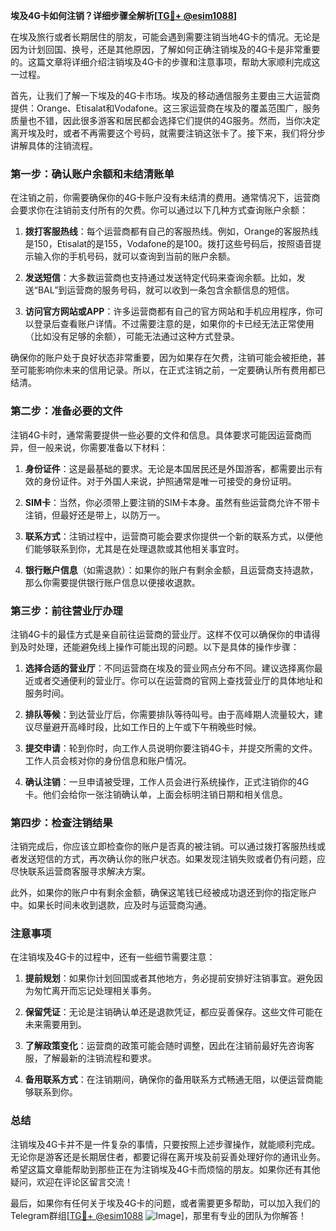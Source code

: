 **埃及4G卡如何注销？详细步骤全解析[[TG💪+ @esim1088](https://t.me/s/esim1088)]**

在埃及旅行或者长期居住的朋友，可能会遇到需要注销当地4G卡的情况。无论是因为计划回国、换号，还是其他原因，了解如何正确注销埃及的4G卡是非常重要的。这篇文章将详细介绍注销埃及4G卡的步骤和注意事项，帮助大家顺利完成这一过程。

首先，让我们了解一下埃及的4G卡市场。埃及的移动通信服务主要由三大运营商提供：Orange、Etisalat和Vodafone。这三家运营商在埃及的覆盖范围广，服务质量也不错，因此很多游客和居民都会选择它们提供的4G服务。然而，当你决定离开埃及时，或者不再需要这个号码，就需要注销这张卡了。接下来，我们将分步讲解具体的注销流程。

### 第一步：确认账户余额和未结清账单

在注销之前，你需要确保你的4G卡账户没有未结清的费用。通常情况下，运营商会要求你在注销前支付所有的欠费。你可以通过以下几种方式查询账户余额：

1. **拨打客服热线**：每个运营商都有自己的客服热线。例如，Orange的客服热线是150，Etisalat的是155，Vodafone的是100。拨打这些号码后，按照语音提示输入你的手机号码，就可以查询到当前的账户余额。

2. **发送短信**：大多数运营商也支持通过发送特定代码来查询余额。比如，发送“BAL”到运营商的服务号码，就可以收到一条包含余额信息的短信。

3. **访问官方网站或APP**：许多运营商都有自己的官方网站和手机应用程序，你可以登录后查看账户详情。不过需要注意的是，如果你的卡已经无法正常使用（比如没有足够的余额），可能无法通过这种方式登录。

确保你的账户处于良好状态非常重要，因为如果存在欠费，注销可能会被拒绝，甚至可能影响你未来的信用记录。所以，在正式注销之前，一定要确认所有费用都已结清。

### 第二步：准备必要的文件

注销4G卡时，通常需要提供一些必要的文件和信息。具体要求可能因运营商而异，但一般来说，你需要准备以下材料：

1. **身份证件**：这是最基础的要求。无论是本国居民还是外国游客，都需要出示有效的身份证件。对于外国人来说，护照通常是唯一可接受的身份证明。

2. **SIM卡**：当然，你必须带上要注销的SIM卡本身。虽然有些运营商允许不带卡注销，但最好还是带上，以防万一。

3. **联系方式**：注销过程中，运营商可能会要求你提供一个新的联系方式，以便他们能够联系到你，尤其是在处理退款或其他相关事宜时。

4. **银行账户信息**（如需退款）：如果你的账户有剩余金额，且运营商支持退款，那么你需要提供银行账户信息以便接收退款。

### 第三步：前往营业厅办理

注销4G卡的最佳方式是亲自前往运营商的营业厅。这样不仅可以确保你的申请得到及时处理，还能避免线上操作可能出现的问题。以下是具体的操作步骤：

1. **选择合适的营业厅**：不同运营商在埃及的营业网点分布不同。建议选择离你最近或者交通便利的营业厅。你可以在运营商的官网上查找营业厅的具体地址和服务时间。

2. **排队等候**：到达营业厅后，你需要排队等待叫号。由于高峰期人流量较大，建议尽量避开高峰时段，比如工作日的上午或下午稍晚些时候。

3. **提交申请**：轮到你时，向工作人员说明你要注销4G卡，并提交所需的文件。工作人员会核对你的身份信息和账户情况。

4. **确认注销**：一旦申请被受理，工作人员会进行系统操作，正式注销你的4G卡。他们会给你一张注销确认单，上面会标明注销日期和相关信息。

### 第四步：检查注销结果

注销完成后，你应该立即检查你的账户是否真的被注销。可以通过拨打客服热线或者发送短信的方式，再次确认你的账户状态。如果发现注销失败或者仍有问题，应尽快联系运营商客服寻求解决方案。

此外，如果你的账户中有剩余金额，确保这笔钱已经被成功退还到你的指定账户中。如果长时间未收到退款，应及时与运营商沟通。

### 注意事项

在注销埃及4G卡的过程中，还有一些细节需要注意：

1. **提前规划**：如果你计划回国或者其他地方，务必提前安排好注销事宜。避免因为匆忙离开而忘记处理相关事务。

2. **保留凭证**：无论是注销确认单还是退款凭证，都应妥善保存。这些文件可能在未来需要用到。

3. **了解政策变化**：运营商的政策可能会随时调整，因此在注销前最好先咨询客服，了解最新的注销流程和要求。

4. **备用联系方式**：在注销期间，确保你的备用联系方式畅通无阻，以便运营商能够联系到你。

### 总结

注销埃及4G卡并不是一件复杂的事情，只要按照上述步骤操作，就能顺利完成。无论你是游客还是长期居住者，都要记得在离开埃及前妥善处理好你的通讯业务。希望这篇文章能帮助到那些正在为注销埃及4G卡而烦恼的朋友。如果你还有其他疑问，欢迎在评论区留言交流！

最后，如果你有任何关于埃及4G卡的问题，或者需要更多帮助，可以加入我们的Telegram群组[[TG💪+ @esim1088](https://t.me/s/esim1088) ![Image](https://i.postimg.cc/4NQfJmqS/Snipaste-2025-05-13-00-14-12.png)]，那里有专业的团队为你解答！